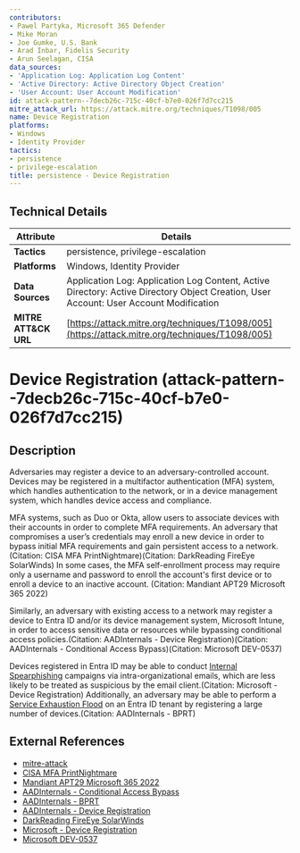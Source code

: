 ```yaml
---
contributors:
- Pawel Partyka, Microsoft 365 Defender
- Mike Moran
- Joe Gumke, U.S. Bank
- Arad Inbar, Fidelis Security
- Arun Seelagan, CISA
data_sources:
- 'Application Log: Application Log Content'
- 'Active Directory: Active Directory Object Creation'
- 'User Account: User Account Modification'
id: attack-pattern--7decb26c-715c-40cf-b7e0-026f7d7cc215
mitre_attack_url: https://attack.mitre.org/techniques/T1098/005
name: Device Registration
platforms:
- Windows
- Identity Provider
tactics:
- persistence
- privilege-escalation
title: persistence - Device Registration
---
```


## Technical Details

| Attribute | Details |
|-----------|----------|
| **Tactics** | persistence, privilege-escalation |
| **Platforms** | Windows, Identity Provider |
| **Data Sources** | Application Log: Application Log Content, Active Directory: Active Directory Object Creation, User Account: User Account Modification |
| **MITRE ATT&CK URL** | [https://attack.mitre.org/techniques/T1098/005](https://attack.mitre.org/techniques/T1098/005) |

# Device Registration (attack-pattern--7decb26c-715c-40cf-b7e0-026f7d7cc215)

## Description
Adversaries may register a device to an adversary-controlled account. Devices may be registered in a multifactor authentication (MFA) system, which handles authentication to the network, or in a device management system, which handles device access and compliance.

MFA systems, such as Duo or Okta, allow users to associate devices with their accounts in order to complete MFA requirements. An adversary that compromises a user’s credentials may enroll a new device in order to bypass initial MFA requirements and gain persistent access to a network.(Citation: CISA MFA PrintNightmare)(Citation: DarkReading FireEye SolarWinds) In some cases, the MFA self-enrollment process may require only a username and password to enroll the account's first device or to enroll a device to an inactive account. (Citation: Mandiant APT29 Microsoft 365 2022)

Similarly, an adversary with existing access to a network may register a device to Entra ID and/or its device management system, Microsoft Intune, in order to access sensitive data or resources while bypassing conditional access policies.(Citation: AADInternals - Device Registration)(Citation: AADInternals - Conditional Access Bypass)(Citation: Microsoft DEV-0537) 

Devices registered in Entra ID may be able to conduct [Internal Spearphishing](https://attack.mitre.org/techniques/T1534) campaigns via intra-organizational emails, which are less likely to be treated as suspicious by the email client.(Citation: Microsoft - Device Registration) Additionally, an adversary may be able to perform a [Service Exhaustion Flood](https://attack.mitre.org/techniques/T1499/002) on an Entra ID tenant by registering a large number of devices.(Citation: AADInternals - BPRT)

## External References
- [mitre-attack](https://attack.mitre.org/techniques/T1098/005)
- [CISA MFA PrintNightmare](https://www.cisa.gov/uscert/ncas/alerts/aa22-074a)
- [Mandiant APT29 Microsoft 365 2022](https://www.mandiant.com/resources/blog/apt29-continues-targeting-microsoft)
- [AADInternals - Conditional Access Bypass](https://o365blog.com/post/mdm)
- [AADInternals - BPRT](https://o365blog.com/post/bprt/)
- [AADInternals - Device Registration](https://o365blog.com/post/devices/)
- [DarkReading FireEye SolarWinds](https://www.darkreading.com/threat-intelligence/fireeye-s-mandia-severity-zero-alert-led-to-discovery-of-solarwinds-attack)
- [Microsoft - Device Registration](https://www.microsoft.com/security/blog/2022/01/26/evolved-phishing-device-registration-trick-adds-to-phishers-toolbox-for-victims-without-mfa)
- [Microsoft DEV-0537](https://www.microsoft.com/security/blog/2022/03/22/dev-0537-criminal-actor-targeting-organizations-for-data-exfiltration-and-destruction/)
